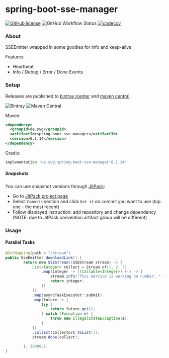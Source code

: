 # spring-boot-sse-manager
[![GitHub license](https://img.shields.io/github/license/svg-zentrale/spring-boot-sse-manager)](https://github.com/svg-zentrale/spring-boot-sse-manager/blob/master/LICENSE)
![GitHub Workflow Status](https://img.shields.io/github/workflow/status/svg-zentrale/spring-boot-sse-manager/test)
[![codecov](https://codecov.io/gh/svg-zentrale/spring-boot-sse-manager/branch/master/graph/badge.svg)](https://codecov.io/gh/svg-zentrale/spring-boot-sse-manager)


### About

SSEEmitter wrapped in some goodies for info and keep-alive

Features:
* Heartbeat
* Info / Debug / Error / Done Events

### Setup
 
Releases are published to [bintray jcenter](https://bintray.com/marvinosswald/spring-boot-sse-manager/spring-boot-sse-manager/) and 
[maven central](https://maven-badges.herokuapp.com/maven-central/de.svg/spring-boot-sse-manager) 

![Bintray](https://img.shields.io/bintray/v/svg-zentrale/maven/spring-boot-sse-manager)
![Maven Central](https://img.shields.io/maven-central/v/de.svg/spring-boot-sse-manager)

Maven:

```xml
<dependency>
  <groupId>de.svg</groupId>
  <artifactId>spring-boot-sse-manager</artifactId>
  <version>0.1.14</version>
</dependency>
```

Gradle:

```groovy
implementation 'de.svg:spring-boot-sse-manager:0.1.14'
```

##### Snapshots

You can use snapshot versions through [JitPack](https://jitpack.io):

* Go to [JitPack project page](https://jitpack.io/#marvinosswald/spring-boot-sse-manager)
* Select `Commits` section and click `Get it` on commit you want to use (top one - the most recent)
* Follow displayed instruction: add repository and change dependency (NOTE: due to JitPack convention artifact group will be different)

### Usage

#### Parallel Tasks 

```java
@GetMapping(path = "/stream")
public SseEmitter downloadLink() {
        return new SSEStream((SSEStream stream) -> {
            List<Integer> collect = Stream.of(1, 2, 3)
                .map(integer -> ((Callable<Integer>) (() -> {
                    stream.info("This Service is working on number: " + integer);
                    return integer;
                })
            ))
            .map(asyncTaskExecutor::submit)
            .map(future -> {
                try {
                    return future.get();
                } catch (Exception e) {
                    throw new IllegalStateException(e);
                }
            })
            .collect(Collectors.toList());
            stream.done(collect);

        }, 30000L);
}
```